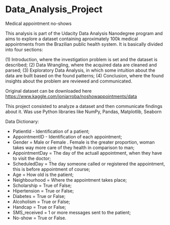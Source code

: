 # Data_Analysis_Project

Medical appointment no-shows

This analysis is part of the Udacity Data Analysis Nanodegree program and aims to explore a dataset containing aproximately 100k medical appointments from the Brazilian public health system. It is basically divided into four sections:

(1) Introduction, where the investigation problem is set and the dataset is described; 
(2) Data Wrangling, where the acquired data are cleaned and parsed; 
(3) Exploratory Data Analysis, in which some intuition about the data are built based on the found patterns; 
(4) Conclusion, where the found insights about the problem are reviewed and communicated.

Original dataset can be downloaded here https://www.kaggle.com/joniarroba/noshowappointments/data 

This project consisted to analyze a dataset and then communicate findings about it. Was use Python libraries like NumPy, Pandas, Matplotlib, Seaborn


Data Dictionary:

- PatientId - Identification of a patient;
- AppointmentID - Identification of each appointment;
- Gender = Male or Female . Female is the greater proportion, woman takes way more care of they health in comparison to man;
- AppointmentDay = The day of the actuall appointment, when they have to visit the doctor;
- ScheduledDay = The day someone called or registered the appointment, this is before appointment of course;
- Age = How old is the patient;
- Neighbourhood = Where the appointment takes place;
- Scholarship = True of False;
- Hipertension = True or False;
- Diabetes = True or False;
- Alcoholism = True or False;
- Handcap = True or False;
- SMS_received = 1 or more messages sent to the patient;
- No-show = True or False.

